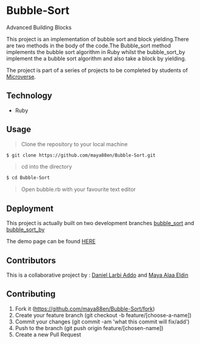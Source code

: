 # Bubble-Sort
Advanced Building Blocks

This project is an implementation of bubble sort and block yielding.There are two methods in the body of the code.The Bubble_sort method implements the bubble sort algorithm in Ruby whilst the bubble_sort_by implement the a bubble sort algorithm and also take a block by yielding.

The project is part of a series of projects to be completed by students of [Microverse](https://www.microverse.org/ "The Global School for Remote Software Developers!").

## Technology

- Ruby

## Usage

> Clone the repository to your local machine

```sh
$ git clone https://github.com/maya88en/Bubble-Sort.git
```

> cd into the directory

```sh
$ cd Bubble-Sort
```
> Open bubble.rb with your favourite text editor

## Deployment
This project is actually built on two development branches [bubble_sort](https://github.com/maya88en/Bubble-Sort/tree/bubble_sort) and [bubble_sort_by](https://github.com/addod19/Bubble-Sort_by/tree/bubble_sort_by)

The demo page can be found [HERE]( https://maya88en.github.io/Bubble-Sort)

## Contributors

This is a collaborative project by : [Daniel Larbi Addo](https://github.com/addod19) and [Maya Alaa Eldin](https://github.com/maya88en)


## Contributing

1. Fork it (https://github.com/maya88en/Bubble-Sort/fork)
2. Create your feature branch (git checkout -b feature/[choose-a-name])
3. Commit your changes (git commit -am 'what this commit will fix/add')
4. Push to the branch (git push origin feature/[chosen-name])
5. Create a new Pull Request

